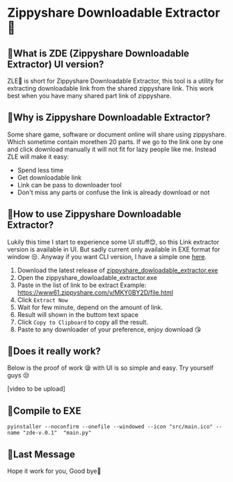 # Zippyshare Downloadable Extractor🐚
## 🐚What is ZDE (Zippyshare Downloadable Extractor) UI version?

ZLE🐚 is short for Zippyshare Downloadable Extractor, this tool is a utility for extracting downloadable link from the shared zippyshare link.
This work best when you have many shared part link of zippyshare.


## 🐚Why is Zippyshare Downloadable Extractor?

Some share game, software or document online will share using zippyshare. Which sometime contain morethen 20 parts.
If we go to the link one by one and click download manually it will not fit for lazy people like me.
Instead ZLE will make it easy:
  - Spend less time
  - Get downloadable link
  - Link can be pass to downloader tool
  - Don't miss any parts or confuse the link is already download or not

## 🐚How to use Zippyshare Downloadable Extractor?

Lukily this time I start to experience some UI stuff😊, so this Link extractor version is available in UI.
But sadly current only available in EXE format for window 😒.
Anyway if you want CLI version, I have a simple one [here](https://github.com/panhavad/zippyshare-get).

 1. Download the latest release of [zippyshare_dowloadable_extractor.exe](https://github.com/panhavad/zippyshare-link-extractor/releases) 
 2. Open the zippyshare_dowloadable_extractor.exe
 3. Paste in the list of link to be extract
    Example: https://www61.zippyshare.com/v/MKY0BY2D/file.html
 4. Click `Extract Now`
 5. Wait for few minute, depend on the amount of link.
 6. Result will shown in the buttom text space
 7. Click `Copy to Clipboard` to copy all the result.
 8. Paste to any downloader of your preference, enjoy download 😘

## 🐚Does it really work?
Below is the proof of work 😪 with UI is so simple and easy.
Try yourself guys 😒

[video to be upload]

## 🐚Compile to EXE

```pyinstaller --noconfirm --onefile --windowed --icon "src/main.ico" --name "zde-v.0.1"  "main.py"```

## 🐚Last Message

Hope it work for you, Good bye🫥
